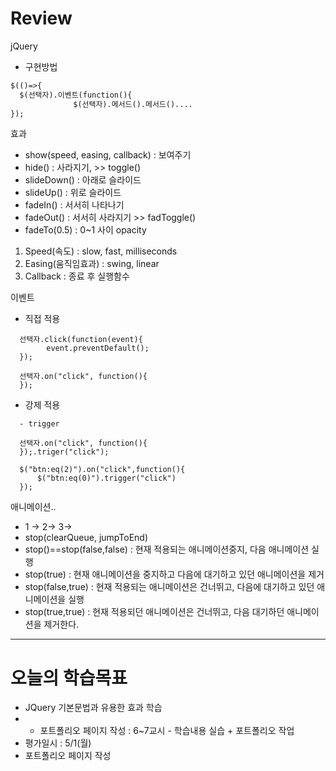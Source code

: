 # Review
jQuery
- 구현방법
```html
$(()=>{
  $(선택자).이벤트(function(){
              $(선택자).메서드().메서드()....
});
```

효과
- show(speed, easing, callback) : 보여주기
- hide() : 사라지기, >> toggle()
- slideDown() : 아래로 슬라이드
- slideUp() : 위로 슬라이드
- fadeIn() : 서서히 나타나기
- fadeOut() : 서서히 사라지기 >> fadToggle()
- fadeTo(0.5) : 0~1 사이 opacity
1) Speed(속도) : slow, fast, milliseconds
2) Easing(움직임효과) : swing, linear
3) Callback : 종료 후 실행함수

이벤트
- 직접 적용
```
  선택자.click(function(event){
        event.preventDefault();
  });
  
  선택자.on("click", function(){
  });
```
- 강제 적용
```
  - trigger
  
  선택자.on("click", function(){
  });.triger("click");
  
  $("btn:eq(2)").on("click",function(){
      $("btn:eq(0)").trigger("click")
  });
```

애니메이션..
- 1 -> 2-> 3->
- stop(clearQueue, jumpToEnd)
- stop()==stop(false,false) : 현재 적용되는 애니메이션중지, 다음 애니메이션 실행
- stop(true) : 현재 애니메이션을 중지하고 다음에 대기하고 있던 애니메이션을 제거
- stop(false,true) : 현재 적용되는 애니메이션은 건너뛰고, 다음에 대기하고 있던 애니메이션을 실행
- stop(true,true) : 현재 적용되던 애니메이션은 건너뛰고, 다음 대기하던 애니메이션을 제거한다.

-----------------------------------------------------------------------------------------------

# 오늘의 학습목표
- JQuery 기본문법과 유용한 효과 학습
- * 포트폴리오 페이지 작성 : 6~7교시 - 학습내용 실습 + 포트폴리오 작업
- 평가일시 : 5/1(월)
- 포트폴리오 페이지 작성
